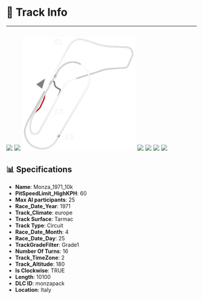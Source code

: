 # 🏁 Track Info

---
![](image_1.jpg)
![](image_2.jpg)
![](image_3.jpg)
![](image_4.jpg)
![](image_5.jpg)
![](image_6.jpg)
![](image_7.jpg)
---

## 📊 Specifications

- **Name**: Monza_1971_10k
- **PitSpeedLimit_HighKPH**: 60
- **Max AI participants**: 25
- **Race_Date_Year**: 1971
- **Track_Climate**: europe
- **Track Surface**: Tarmac
- **Track Type**: Circuit
- **Race_Date_Month**: 4
- **Race_Date_Day**: 25
- **TrackGradeFilter**: Grade1
- **Number Of Turns**: 16
- **Track_TimeZone**: 2
- **Track_Altitude**: 180
- **Is Clockwise**: TRUE
- **Length**: 10100
- **DLC ID**: monzapack
- **Location**: Italy

